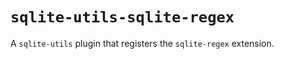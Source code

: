 # `sqlite-utils-sqlite-regex`

A `sqlite-utils` plugin that registers the `sqlite-regex` extension.
